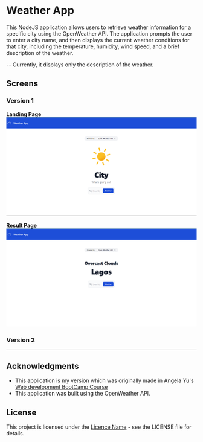 # Weather App
This NodeJS application allows users to retrieve weather information for a specific city using the OpenWeather API. The application prompts the user to enter a city name, and then displays the current weather conditions for that city, including the temperature, humidity, wind speed, and a brief description of the weather.

-- Currently, it displays only the description of the weather.


## Screens
### Version 1 

<b>Landing Page</b>
<img src="/assets/images/landingv1.png">

<b>Result Page</b>
<img src="/assets/images/getv1.png">

### Version 2
-----

## Acknowledgments
<ul>
    <li>This application is my version which was originally made in Angela Yu's
    <a href="https://www.udemy.com/course/the-complete-web-development-bootcamp/">Web development BootCamp Course</a></li>
    <li>This application was built using the OpenWeather API.</li>
</ul>

## License
This project is licensed under the [Licence Name](file_path) - see the LICENSE file for details.